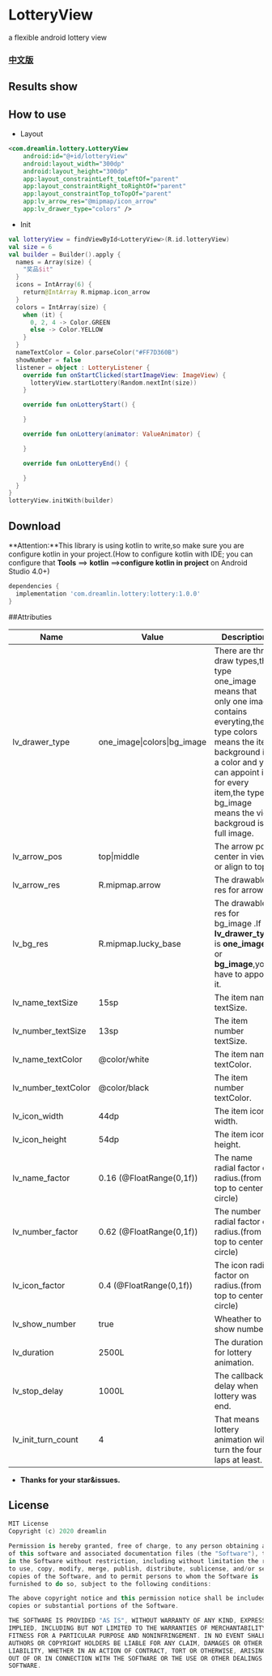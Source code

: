 # LotteryView
a flexible android lottery view

### [**中文版**](https://github.com/StruggleDreamLin/lottery)

## Results show



## How to use

- Layout

```xml
<com.dreamlin.lottery.LotteryView
    android:id="@+id/lotteryView"
    android:layout_width="300dp"
    android:layout_height="300dp"
    app:layout_constraintLeft_toLeftOf="parent"
    app:layout_constraintRight_toRightOf="parent"
    app:layout_constraintTop_toTopOf="parent"
    app:lv_arrow_res="@mipmap/icon_arrow"
    app:lv_drawer_type="colors" />
```

- Init 
```kotlin
val lotteryView = findViewById<LotteryView>(R.id.lotteryView)
val size = 6
val builder = Builder().apply {
  names = Array(size) {
    "奖品$it"
  }
  icons = IntArray(6) {
    return@IntArray R.mipmap.icon_arrow
  }
  colors = IntArray(size) {
    when (it) {
      0, 2, 4 -> Color.GREEN
      else -> Color.YELLOW
    }
  }
  nameTextColor = Color.parseColor("#FF7D360B")
  showNumber = false
  listener = object : LotteryListener {
    override fun onStartClicked(startImageView: ImageView) {
      lotteryView.startLottery(Random.nextInt(size))
    }

    override fun onLotteryStart() {

    }

    override fun onLottery(animator: ValueAnimator) {

    }

    override fun onLotteryEnd() {

    }
  }
}
lotteryView.initWith(builder)
```



## Download

**Attention:**This library is using kotlin to write,so make sure you are configure kotlin in your project.(How to configure kotlin with IDE; you can configure that **Tools** ==> **kotlin** ==>**configure kotlin in project** on Android Studio 4.0+)

```groovy
dependencies {
  implementation 'com.dreamlin.lottery:lottery:1.0.0'
}
```



##Attributies

| Name                | Value                       | Description                                                  |
| ------------------- | --------------------------- | ------------------------------------------------------------ |
| lv_drawer_type      | one_image\|colors\|bg_image | There are three draw types,the type one_image means that only one image contains everyting,the type colors means the item background is a color and you can appoint it for every item,the type bg_image means the view backgroud is a full image. |
| lv_arrow_pos        | top\|middle                 | The arrow pos center in view or align to top.                |
| lv_arrow_res        | R.mipmap.arrow              | The drawable res for arrow .                                 |
| lv_bg_res           | R.mipmap.lucky_base         | The drawable res for bg_image .If **lv_drawer_type** is **one_image** or **bg_image**,you have to appoint it. |
| lv_name_textSize    | 15sp                        | The item name textSize.                                      |
| lv_number_textSize  | 13sp                        | The item number textSize.                                    |
| lv_name_textColor   | @color/white                | The item name textColor.                                     |
| lv_number_textColor | @color/black                | The item number textColor.                                   |
| lv_icon_width       | 44dp                        | The item icon width.                                         |
| lv_icon_height      | 54dp                        | The item icon height.                                        |
| lv_name_factor      | 0.16 (@FloatRange(0,1f))    | The name radial factor on radius.(from top to center of circle) |
| lv_number_factor    | 0.62 (@FloatRange(0,1f))    | The number radial factor on radius.(from top to center of circle) |
| lv_icon_factor      | 0.4 (@FloatRange(0,1f))     | The icon radial factor on radius.(from top to center of circle) |
| lv_show_number      | true                        | Wheather to show numbers.                                    |
| lv_duration         | 2500L                       | The duration for lottery animation.                          |
| lv_stop_delay       | 1000L                       | The callback delay when lottery was end.                     |
| lv_init_turn_count  | 4                           | That means lottery animation will turn the four laps at least. |



- **Thanks for your star&issues.**



## License

```kotlin
MIT License
Copyright (c) 2020 dreamlin

Permission is hereby granted, free of charge, to any person obtaining a copy
of this software and associated documentation files (the "Software"), to deal
in the Software without restriction, including without limitation the rights
to use, copy, modify, merge, publish, distribute, sublicense, and/or sell
copies of the Software, and to permit persons to whom the Software is
furnished to do so, subject to the following conditions:

The above copyright notice and this permission notice shall be included in all
copies or substantial portions of the Software.

THE SOFTWARE IS PROVIDED "AS IS", WITHOUT WARRANTY OF ANY KIND, EXPRESS OR
IMPLIED, INCLUDING BUT NOT LIMITED TO THE WARRANTIES OF MERCHANTABILITY,
FITNESS FOR A PARTICULAR PURPOSE AND NONINFRINGEMENT. IN NO EVENT SHALL THE
AUTHORS OR COPYRIGHT HOLDERS BE LIABLE FOR ANY CLAIM, DAMAGES OR OTHER
LIABILITY, WHETHER IN AN ACTION OF CONTRACT, TORT OR OTHERWISE, ARISING FROM,
OUT OF OR IN CONNECTION WITH THE SOFTWARE OR THE USE OR OTHER DEALINGS IN THE
SOFTWARE.

```

